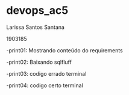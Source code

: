 # devops_ac5

Larissa Santos Santana 


1903185


-print01: Mostrando conteúdo do requirements 

-print02: Baixando sqlfluff

-print03:  codigo errado terminal

-print04:  codigo certo terminal 
